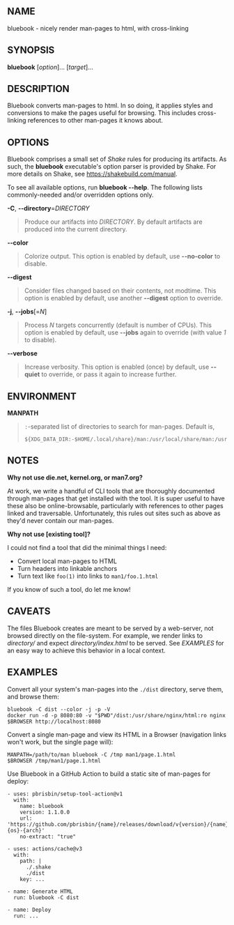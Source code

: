 ## NAME

bluebook - nicely render man-pages to html, with cross-linking

## SYNOPSIS

**bluebook** [*option*]... [*target*]...

## DESCRIPTION

Bluebook converts man-pages to html. In so doing, it applies styles and
conversions to make the pages useful for browsing. This includes cross-linking
references to other man-pages it knows about.

## OPTIONS

Bluebook comprises a small set of _Shake_ rules for producing its artifacts. As
such, the **bluebook** executable's option parser is provided by Shake. For more
details on Shake, see https://shakebuild.com/manual.

To see all available options, run **bluebook --help**. The following lists
commonly-needed and/or overridden options only.

**\-C**, **\--directory**=_DIRECTORY_

> Produce our artifacts into _DIRECTORY_. By default artifacts are produced into
> the current directory.

**\--color**

> Colorize output. This option is enabled by default, use **\--no-color** to
> disable.

**\--digest**

> Consider files changed based on their contents, not modtime. This option is
> enabled by default, use another **\--digest** option to override.

**\-j**, **\--jobs**[=*N*]

> Process _N_ targets concurrently (default is number of CPUs). This option is
> enabled by default, use **\--jobs** again to override (with value _1_ to
> disable).

**\--verbose**

> Increase verbosity. This option is enabled (once) by default, use **\--quiet**
> to override, or pass it again to increase further.

## ENVIRONMENT

**MANPATH**

> `:`-separated list of directories to search for man-pages. Default is,
>
> ```
> ${XDG_DATA_DIR:-$HOME/.local/share}/man:/usr/local/share/man:/usr/share/man
> ```

## NOTES

**Why not use die.net, kernel.org, or man7.org?**

At work, we write a handful of CLI tools that are thoroughly documented through
man-pages that get installed with the tool. It is super useful to have these
also be online-browsable, particularly with references to other pages linked and
traversable. Unfortunately, this rules out sites such as above as they'd never
contain our man-pages.

**Why not use [existing tool]?**

I could not find a tool that did the minimal things I need:

- Convert local man-pages to HTML
- Turn headers into linkable anchors
- Turn text like `foo(1)` into links to `man1/foo.1.html`

If you know of such a tool, do let me know!

## CAVEATS

The files Bluebook creates are meant to be served by a web-server, not browsed
directly on the file-system. For example, we render links to _directory/_ and
expect _directory/index.html_ to be served. See _EXAMPLES_ for an easy way to
achieve this behavior in a local context.

## EXAMPLES

Convert all your system's man-pages into the `./dist` directory, serve them, and
browse them:

```
bluebook -C dist --color -j -p -V
docker run -d -p 8080:80 -v "$PWD"/dist:/usr/share/nginx/html:ro nginx
$BROWSER http://localhost:8080
```

Convert a single man-page and view its HTML in a Browser (navigation links won't
work, but the single page will):

```
MANPATH=/path/to/man bluebook -C /tmp man1/page.1.html
$BROWSER /tmp/man1/page.1.html
```

Use Bluebook in a GitHub Action to build a static site of man-pages for deploy:

```
- uses: pbrisbin/setup-tool-action@v1
  with:
    name: bluebook
    version: 1.1.0.0
    url: 'https://github.com/pbrisbin/{name}/releases/download/v{version}/{name}-{os}-{arch}'
    no-extract: "true"

- uses: actions/cache@v3
  with:
    path: |
      ./.shake
      ./dist
    key: ...

- name: Generate HTML
  run: bluebook -C dist

- name: Deploy
  run: ...
```
